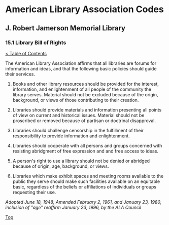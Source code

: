 <head>
	<link rel="stylesheet" type="text/css" href="../main.css">
</head>

[0]: ../README.md
[15.1]: library-bill-of-rights.md

# American Library Association Codes
## J. Robert Jamerson Memorial Library
### 15.1 Library Bill of Rights
[< Table of Contents][0]

The American Library Association affirms that all libraries are forums for information and ideas, and that the following basic policies should guide their services.

1. Books and other library resources should be provided for the interest, information, and enlightenment of all people of the community the library serves. Material should not be excluded because of the origin, background, or views of those contributing to their creation.

2. Libraries should provide materials and information presenting all points of view on current and historical issues. Material should not be proscribed or removed because of partisan or doctrinal disapproval.

3. Libraries should challenge censorship in the fulfillment of their responsibility to provide information and enlightenment.

4. Libraries should cooperate with all persons and groups concerned with resisting abridgment of free expression and and free access to ideas.

5. A person's right to use a library should not be denied or abridged because of origin, age, background, or views.

6. Libraries which make exhibit spaces and meeting rooms available to the public they serve should make such facilities available on an equitable basic, regardless of the beliefs or affiliations of individuals or groups requesting their use.

*Adopted June 18, 1948; Amended February 2, 1961, and January 23, 1980, inclusion of "age" reaffirm January 23, 1996, by the ALA Council*

[Top][15.1]
